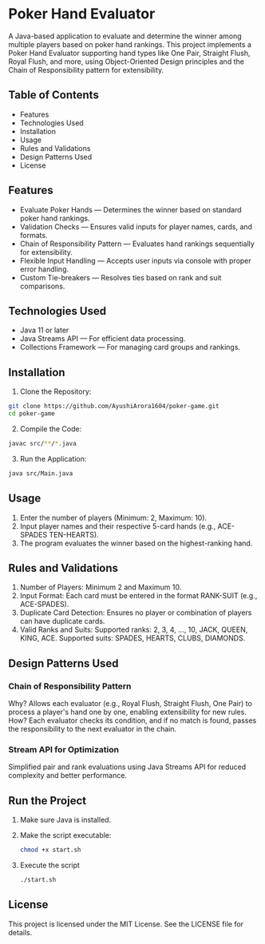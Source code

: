 
# Poker Hand Evaluator

A Java-based application to evaluate and determine the winner among multiple players based on poker hand rankings. This project implements a Poker Hand Evaluator supporting hand types like One Pair, Straight Flush, Royal Flush, and more, using Object-Oriented Design principles and the Chain of Responsibility pattern for extensibility.

## Table of Contents

* Features
* Technologies Used
* Installation
* Usage
* Rules and Validations
* Design Patterns Used
* License

## Features

* Evaluate Poker Hands — Determines the winner based on standard poker hand rankings.
* Validation Checks — Ensures valid inputs for player names, cards, and formats.
* Chain of Responsibility Pattern — Evaluates hand rankings sequentially for extensibility.
* Flexible Input Handling — Accepts user inputs via console with proper error handling.
* Custom Tie-breakers — Resolves ties based on rank and suit comparisons.

## Technologies Used
* Java 11 or later
* Java Streams API — For efficient data processing.
* Collections Framework — For managing card groups and rankings.

## Installation

1. Clone the Repository:

```bash
git clone https://github.com/AyushiArora1604/poker-game.git
cd poker-game
```

2. Compile the Code:

```bash
javac src/**/*.java
```

3. Run the Application:

```bash
java src/Main.java
```

## Usage
1. Enter the number of players (Minimum: 2, Maximum: 10).
2. Input player names and their respective 5-card hands (e.g., ACE-SPADES TEN-HEARTS).
3. The program evaluates the winner based on the highest-ranking hand.

## Rules and Validations
1. Number of Players: Minimum 2 and Maximum 10.
2. Input Format: Each card must be entered in the format RANK-SUIT (e.g., ACE-SPADES).
3. Duplicate Card Detection: Ensures no player or combination of players can have duplicate cards.
4. Valid Ranks and Suits: Supported ranks: 2, 3, 4, ..., 10, JACK, QUEEN, KING, ACE. Supported suits: SPADES, HEARTS, CLUBS, DIAMONDS.

## Design Patterns Used
### Chain of Responsibility Pattern
Why? Allows each evaluator (e.g., Royal Flush, Straight Flush, One Pair) to process a player's hand one by one, enabling extensibility for new rules.
How? Each evaluator checks its condition, and if no match is found, passes the responsibility to the next evaluator in the chain.

### Stream API for Optimization
Simplified pair and rank evaluations using Java Streams API for reduced complexity and better performance.

## Run the Project
1. Make sure Java is installed.
2. Make the script executable:
   ```bash
   chmod +x start.sh
   ```
   
3. Execute the script
    ```bash
    ./start.sh
    ```

## License
This project is licensed under the MIT License. See the LICENSE file for details.
